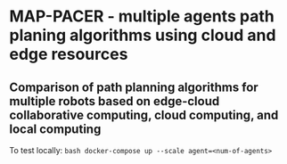 # MAP-PACER - multiple agents path planing algorithms using cloud and edge resources

Comparison of path planning algorithms for multiple robots based on edge-cloud collaborative computing, cloud computing, and local computing
---

To test locally:
    ```bash
    docker-compose up --scale agent=<num-of-agents>
    ```